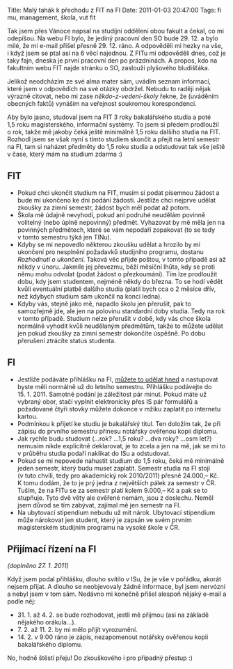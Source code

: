 Title: Malý tahák k přechodu z FIT na FI
Date: 2011-01-03 20:47:00
Tags: fi mu, management, škola, vut fit

Tak jsem přes Vánoce napsal na studijní oddělení obou fakult a
čekal, co mi odepíšou. Na webu FI bylo, že jediný pracovní den SO
bude 29. 12. a bylo milé, že mi e-mail přišel přesně 29. 12. ráno.
A odpověděli mi hezky na vše, i když jsem se ptal asi na 6 věcí
najednou. Z FITu mi odpověděli dnes, což je taky fajn, dneska je
první pracovní den po prázdninách. A propos, kdo na fakultním webu
FIT najde stránku o SO, zaslouží plyšového bludišťáka.

Jelikož neodcházím ze své alma mater sám, uvádím seznam informací,
které jsem v odpovědích na své otázky obdržel. Nebudu to raději
nějak výrazně citovat, nebo mi zase *někdo-z-vedení-školy* řekne,
že (uváděním obecných faktů) vynáším na veřejnost soukromou
korespondenci.

Aby bylo jasno, studoval jsem na FIT 3 roky bakalářského studia a
poté 1,5 roku magisterského, informační systémy. To jsem si předem
prodloužil o rok, takže mě jakoby čeká ještě minimálně 1,5 roku
dalšího studia na FIT. Rozhodl jsem se však nyní s tímto studiem
skončit a přejít na letní semestr na FI, tam si naházet předměty do
1,5 roku studia a odstudovat tak vše ještě v čase, který mám na
studium zdarma :)

## FIT

-   Pokud chci ukončit studium na FIT, musím si podat písemnou
    žádost a bude mi ukončeno ke dni podání žádosti. Jestliže chci
    nejprve udělat zkoušky za zimní semestr, žádost bych měl podat
    až potom.
-   Škola mě údajně nevyhodí, pokud ani podruhé neudělám povinně
    volitelný (nebo úplně nepovinný) předmět. Vyhazovat by mě měla jen
    na povinných předmětech, které se vám nepodaří zopakovat (to se
    tedy v tomto semestru týká jen TINu).
-   Kdyby se mi nepovedlo některou zkoušku udělat a hrozilo by mi
    ukončení pro nesplnění požadavků studijního programu, dostanu
    *Rozhodnutí o ukončení*. Taková věc přijde poštou, v tomto případě
    asi až někdy v únoru. Jakmile jej převezmu, běží měsíční lhůta, kdy
    se proti němu mohu odvolat (podat žádost o přezkoumání). Tím lze
    prodloužit dobu, kdy jsem studentem, nejméně někdy do března. To se
    hodí vědět kvůli eventuální platbě dalšího studia (platil bych cca
    o 2 měsíce dřív, než kdybych studium sám ukončil na konci ledna).
-   Kdyby vás, stejně jako mě, napadlo školu jen přerušit, pak to
    samozřejmě jde, ale jen na polovinu standardní doby studia. Tedy na
    rok v tomto případě. Studium nelze přerušit v době, kdy vás chce
    škola normálně vyhodit kvůli neudělaným předmětům, takže to můžete
    udělat jen pokud zkoušky za zimní semestr dokončíte úspěšně. Po
    dobu přerušení ztrácíte status studenta.

## FI

-   Jestliže podáváte přihlášku na FI,
    [můžete to udělat hned](http://www.fi.muni.cz/admission/master/index.xhtml.cs)
    a nastupovat byste měli normálně už do letního semestru. Přihlášku
    podávejte do 15. 1. 2011. Samotné podání je záležitost pár minut.
    Pokud máte už vybraný obor, stačí vyplnit elektronicky přes IS pár
    formulářů a požadované čtyři stovky můžete dokonce v mžiku zaplatit
    po internetu kartou.
-   Podmínkou k přijetí ke studiu je bakalářský titul. Ten doložím
    tak, že při zápisu do prvního semestru přinesu notářsky ověřenou
    kopii diplomu.
-   Jak rychle budu studovat (…rok? …1,5 roku? …dva roky? …osm
    let?) nemusím nikde explicitně deklarovat, je to zcela a jen na mě,
    jak se mi to v průběhu studia podaří naklikat do ISu a odstudovat.
-   Pokud se mi nepovede nahustit studium do 1,5 roku, čeká mě
    minimálně jeden semestr, který budu muset zaplatit. Semestr studia
    na FI stojí (v tuto chvíli, tedy pro akademický rok 2010/2011)
    přesně 24.000,– Kč. K tomu dodám, že to je prý jedna z největších
    pálek za semestr v ČR. Tuším, že na FITu se za semestr platí kolem
    9.000,– Kč a pak se to stupňuje. Tyto dvě věty ale ověřené nemám,
    jsou z doslechu. Neměl jsem důvod se tím zabývat, zajímal mě jen
    semestr na FI.
-   Na ubytovací stipendium nebudu už mít nárok. Ubytovací
    stipendium může nárokovat jen student, který je zapsán ve svém
    prvním magisterském studijním programu na vysoké škole v ČR.

## Přijímací řízení na FI

*(doplněno 27. 1. 2011)*

Když jsem podal přihlášku, dlouho svítilo v ISu, že je vše
v pořádku, akorát nejsem přijat. A dlouho se neobjevovaly žádné
informace, byl jsem nervózní a nebyl jsem v tom sám. Nedávno mi
konečně přišel alespoň nějaký e-mail a podle něj:

-   31. 1. až 4. 2. se bude rozhodovat, jestli mě přijmou (asi na
    základě nějakého orákula…).
-   7. 2. až 11. 2. by mi mělo přijít vyrozumění.
-   14. 2. v 9:00 ráno je zápis, nezapomenout notářsky ověřenou
    kopii bakalářského diplomu.

No, hodně štěstí přeju! Do zkouškového i pro případný přestup :)